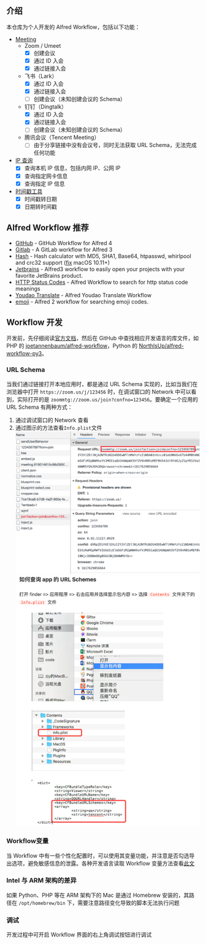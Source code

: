 ## 介绍

本仓库为个人开发的 Alfred Workflow，包括以下功能：

- [Meeting](https://github.com/palemoky/alfred-workflow/tree/master/meeting)
    - Zoom / Umeet
        - [x] 创建会议
        - [x] 通过 ID 入会
        - [x] 通过链接入会
    - 飞书（Lark）
        - [x] 通过 ID 入会
        - [x] 通过链接入会
        - [ ] 创建会议（未知创建会议的 Schema）
    - 钉钉（Dingtalk）
        - [x] 通过 ID 入会
        - [x] 通过链接入会
        - [ ] 创建会议（未知创建会议的 Schema）
    - 腾讯会议（Tencent Meeting）
        - [ ] 由于分享链接中没有会议号，同时无法获取 URL Schema，无法完成任何功能
- [IP 查询](https://github.com/palemoky/alfred-workflow/tree/master/ip-tools)
    - [x] 查询本机 IP 信息，包括内网 IP、公网 IP
    - [x] 查询指定网卡信息
    - [x] 查询指定 IP 信息
- [时间戳工具](https://github.com/palemoky/alfred-workflow/tree/master/timestamp)
    - [x] 时间戳转日期
    - [x] 日期转时间戳

## Alfred Workflow 推荐

- [GitHub](https://github.com/gharlan/alfred-github-workflow) - GitHub Workflow for Alfred 4
- [Gitlab](https://github.com/lukewaite/alfred-gitlab) - A GitLab workflow for Alfred 3
- [Hash](https://github.com/BigLuck/alfred2-hash) - Hash calculator with MD5, SHA1, Base64, htpasswd, whirlpool and
  crc32 support ([fix](https://github.com/bigluck/alfred2-hash/pull/8/files) macOS 10.11+)
- [Jetbrains](https://github.com/bchatard/alfred-jetbrains) - Alfred3 workflow to easily open your projects with your
  favorite JetBrains product.
- [HTTP Status Codes](https://github.com/UpSync-Dev/alfred-http-status-codes) - Alfred Workflow to search for http
  status code meanings
- [Youdao Translate](https://github.com/wensonsmith/YoudaoTranslate) - Alfred Youdao Translate Workflow
- [emoji](https://github.com/carlosgaldino/alfred-emoji-workflow) - Alfred 2 workflow for searching emoji codes.

## Workflow 开发

开发前，先仔细阅读[官方文档](https://www.alfredapp.com/help/workflows/)，然后在 GitHub 中查找相应开发语言的库文件，如 PHP
的 [joetannenbaum/alfred-workflow](https://github.com/joetannenbaum/alfred-workflow)，Python
的 [NorthIsUp/alfred-workflow-py3](https://github.com/NorthIsUp/alfred-workflow-py3)。

### URL Schema

当我们通过链接打开本地应用时，都是通过 URL Schema 实现的，比如当我们在浏览器中打开 `https://zoom.us/j/123456` 时，在调试窗口的 Network
中可以看到，实际打开的是 `zoommtg://zoom.us/join?confno=123456`。要确定一个应用的 URL Schema 有两种方式：

1. 通过调试窗口的 Network 查看
2. 通过图示的方法查看`Info.plist`文件
   ![浏览器调试窗口](https://raw.githubusercontent.com/palemoky/alfred-workflow/master/imgs/zoom_chrome_schemes.png)
   ![应用包](https://raw.githubusercontent.com/palemoky/alfred-workflow/master/imgs/app_url_schemes.png)

### Workflow变量

当 Workflow 中有一些个性化配置时，可以使用其变量功能，并注意是否勾选导出选项，避免敏感信息的泄露。各种开发语言读取 Workflow
变量方法查看[此文](https://www.deanishe.net/post/2018/10/workflow/environment-variables-in-alfred/)

### Intel 与 ARM 架构的差异

如果 Python、PHP 等在 ARM 架构下的 Mac 是通过 Homebrew 安装的，其路径在 `/opt/homebrew/bin` 下，需要注意路径变化导致的脚本无法执行问题

### 调试

开发过程中可开启 Workflow 界面的右上角调试按钮进行调试